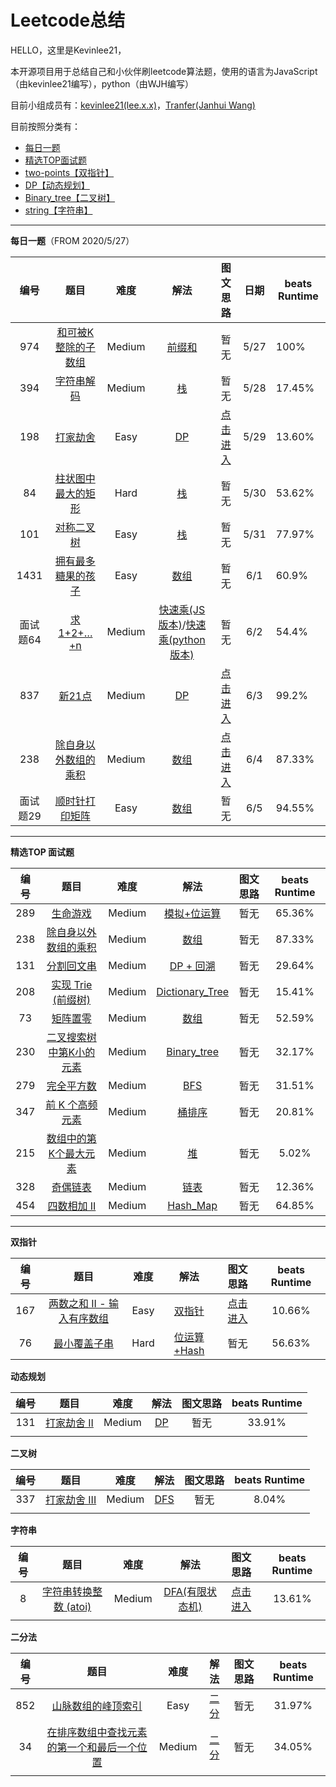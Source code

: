 # Leetcode总结
HELLO，这里是Kevinlee21，

本开源项目用于总结自己和小伙伴刷leetcode算法题，使用的语言为JavaScript（由kevinlee21编写），python（由WJH编写）

目前小组成员有：[kevinlee21(lee.x.x)](https://github.com/lxxxxxxx21)，[Tranfer(Janhui Wang)](https://github.com/Xtuxiaojian)

目前按照分类有：

+ [每日一题](https://github.com/lxxxxxxx21/Leetcode_summary/tree/master/daily "From 2020/5/27")
+ [精选TOP面试题](https://github.com/lxxxxxxx21/Leetcode_summary/tree/master/TOP_interview)
+ [two-points【双指针】](https://github.com/lxxxxxxx21/Leetcode_summary/tree/master/two-points)
+ [DP【动态规划】](https://github.com/lxxxxxxx21/Leetcode_summary/tree/master/DP)
+ [Binary_tree【二叉树】](https://github.com/lxxxxxxx21/Leetcode_summary/tree/master/Binary_tree)
+ [string【字符串】](https://github.com/lxxxxxxx21/Leetcode_summary/tree/master/string)

******

**每日一题**（FROM 2020/5/27）

|   编号   |                             题目                             |  难度  |                             解法                             |                           图文思路                           | 日期 | beats Runtime |
| :------: | :----------------------------------------------------------: | :----: | :----------------------------------------------------------: | :----------------------------------------------------------: | :--: | ------------- |
|   974    | [和可被K整除的子数组](https://leetcode-cn.com/problems/subarray-sums-divisible-by-k/) | Medium | [前缀和](https://github.com/lxxxxxxx21/Leetcode_summary/blob/master/daily/974/solution2.js) |                             暂无                             | 5/27 | 100%          |
|   394    | [ 字符串解码](https://leetcode-cn.com/problems/decode-string/) | Medium | [栈](https://github.com/lxxxxxxx21/Leetcode_summary/blob/master/daily/394/solution.js) |                             暂无                             | 5/28 | 17.45%        |
|   198    |  [打家劫舍](https://leetcode-cn.com/problems/house-robber/)  |  Easy  | [DP](https://github.com/lxxxxxxx21/Leetcode_summary/blob/master/daily/198/solution.js) | [点击进入](https://mp.weixin.qq.com/s/sQ9Ogvvt_ALGaqLTdqL1hg) | 5/29 | 13.60%        |
|    84    | [柱状图中最大的矩形](https://leetcode-cn.com/problems/largest-rectangle-in-histogram/) |  Hard  | [栈](https://github.com/lxxxxxxx21/Leetcode_summary/blob/master/daily/84/solution.js) |                             暂无                             | 5/30 | 53.62%        |
|   101    | [对称二叉树](https://leetcode-cn.com/problems/symmetric-tree/) |  Easy  | [栈](https://github.com/lxxxxxxx21/Leetcode_summary/blob/master/daily/101/solution.js) |                             暂无                             | 5/31 | 77.97%        |
|   1431   | [拥有最多糖果的孩子](https://leetcode-cn.com/problems/kids-with-the-greatest-number-of-candies/) |  Easy  | [数组](https://github.com/lxxxxxxx21/Leetcode_summary/blob/master/daily/1431/solution.js) |                             暂无                             | 6/1  | 60.9%         |
| 面试题64 | [求1+2+…+n](https://leetcode-cn.com/problems/qiu-12n-lcof/)  | Medium | [快速乘(JS版本)](https://github.com/lxxxxxxx21/Leetcode_summary/blob/master/daily/面试题64/solution.js)/[快速乘(python版本)](https://github.com/lxxxxxxx21/Leetcode_summary/blob/master/daily/面试题64/solution.py) |                             暂无                             | 6/2  | 54.4%         |
|   837    |   [新21点](https://leetcode-cn.com/problems/new-21-game/)    | Medium | [DP](https://github.com/lxxxxxxx21/Leetcode_summary/blob/master/daily/837/solution.py) | [点击进入](https://mp.weixin.qq.com/s?__biz=MzIzNTU0MDY0Mw==&mid=2247483704&idx=1&sn=b6a43295f5434963f1a84524ecef438b&chksm=e8e4d8f4df9351e25657294924b9efd73f14b7cdaadf2cbb17df8215e8a62baa5c8518d197db&token=1309723332&lang=zh_CN#rd) | 6/3  | 99.2%         |
|   238    | [除自身以外数组的乘积](https://leetcode-cn.com/problems/product-of-array-except-self/) | Medium | [数组](https://github.com/lxxxxxxx21/Leetcode_summary/blob/master/TOP_interview/238/solution1.js) | [点击进入](https://mp.weixin.qq.com/s?__biz=MzIzNTU0MDY0Mw==&mid=2247483711&idx=1&sn=031451dcfc26764bcd962247d44eeae6&chksm=e8e4d8f3df9351e59d83af26e8d8b5bf809eb4ce276258f40e194a32952f8f831344f89a32b6&token=531641606&lang=zh_CN#rd) | 6/4  | 87.33%        |
| 面试题29 | [顺时针打印矩阵](https://leetcode-cn.com/problems/shun-shi-zhen-da-yin-ju-zhen-lcof/) |  Easy  | [数组](https://github.com/lxxxxxxx21/Leetcode_summary/blob/master/TOP_interview/面试题29/solution.py) |                             暂无                             | 6/5  | 94.55%        |

******

**精选TOP 面试题**

| 编号 |                             题目                             |  难度  |                             解法                             | 图文思路 | beats Runtime |
| :--: | :----------------------------------------------------------: | :----: | :----------------------------------------------------------: | :------: | :-----------: |
| 289  | [ 生命游戏](https://leetcode-cn.com/problems/game-of-life/)  | Medium | [模拟+位运算](https://github.com/lxxxxxxx21/Leetcode_summary/blob/master/TOP_interview/289/solution.js) |   暂无   |    65.36%     |
| 238  | [除自身以外数组的乘积](https://leetcode-cn.com/problems/product-of-array-except-self/) | Medium | [数组](https://github.com/lxxxxxxx21/Leetcode_summary/blob/master/TOP_interview/238/solution1.js) |   暂无   |    87.33%     |
| 131  | [分割回文串](https://leetcode-cn.com/problems/palindrome-partitioning/) | Medium | [DP + 回溯](https://github.com/lxxxxxxx21/Leetcode_summary/blob/master/TOP_interview/131/solution.js) |   暂无   |    29.64%     |
| 208  | [实现 Trie (前缀树)](https://leetcode-cn.com/problems/implement-trie-prefix-tree/) | Medium | [Dictionary_Tree](https://github.com/lxxxxxxx21/Leetcode_summary/blob/master/TOP_interview/208/solution.js) |   暂无   |    15.41%     |
|  73  | [矩阵置零](https://leetcode-cn.com/problems/set-matrix-zeroes/) | Medium | [数组](https://github.com/lxxxxxxx21/Leetcode_summary/blob/master/TOP_interview/73/solution.js) |   暂无   |    52.59%     |
| 230  | [二叉搜索树中第K小的元素](https://leetcode-cn.com/problems/kth-smallest-element-in-a-bst/) | Medium | [Binary_tree](https://github.com/lxxxxxxx21/Leetcode_summary/blob/master/TOP_interview/230/solution.js) |   暂无   |    32.17%     |
| 279  | [完全平方数](https://leetcode-cn.com/problems/perfect-squares/) | Medium | [BFS](https://github.com/lxxxxxxx21/Leetcode_summary/blob/master/TOP_interview/279/solution.js) |   暂无   |    31.51%     |
| 347  | [前 K 个高频元素](https://leetcode-cn.com/problems/top-k-frequent-elements/) | Medium | [桶排序](https://github.com/lxxxxxxx21/Leetcode_summary/blob/master/TOP_interview/347/solution.js) |   暂无   |    20.81%     |
| 215  | [数组中的第K个最大元素](https://leetcode-cn.com/problems/kth-largest-element-in-an-array/) | Medium | [堆](https://github.com/lxxxxxxx21/Leetcode_summary/blob/master/TOP_interview/215/solution.js) |   暂无   |     5.02%     |
| 328  | [奇偶链表](https://leetcode-cn.com/problems/odd-even-linked-list/) | Medium | [链表](https://github.com/lxxxxxxx21/Leetcode_summary/blob/master/TOP_interview/328/solution.js) |   暂无   |    12.36%     |
| 454  |   [四数相加 II](https://leetcode-cn.com/problems/4sum-ii/)   | Medium | [Hash_Map](https://github.com/lxxxxxxx21/Leetcode_summary/blob/master/TOP_interview/454/solution.js) |   暂无   |    64.85%     |



******

**双指针**

| 编号 |                             题目                             | 难度 |                             解法                             |                           图文思路                           | beats Runtime |
| :--: | :----------------------------------------------------------: | :--: | :----------------------------------------------------------: | :----------------------------------------------------------: | :-----------: |
| 167  | [两数之和 II - 输入有序数组](https://leetcode-cn.com/problems/two-sum-ii-input-array-is-sorted/) | Easy | [双指针](https://github.com/lxxxxxxx21/Leetcode_summary/blob/master/two-points/167/solution.js) | [点击进入](https://mp.weixin.qq.com/s/17fr1jqHkTgvblx-d6fZgA) |    10.66%     |
|  76  | [最小覆盖子串](https://leetcode-cn.com/problems/minimum-window-substring/) | Hard | [位运算+Hash](https://github.com/lxxxxxxx21/Leetcode_summary/blob/master/two-points/76/solution.js) |                             暂无                             |    56.63%     |



**动态规划**

| 编号 |                             题目                             |  难度  |                             解法                             | 图文思路 | beats Runtime |
| :--: | :----------------------------------------------------------: | :----: | :----------------------------------------------------------: | :------: | :-----------: |
| 131  | [打家劫舍 II](https://leetcode-cn.com/problems/house-robber-ii/) | Medium | [DP](https://github.com/lxxxxxxx21/Leetcode_summary/blob/master/DP/131/solution.js) |   暂无   |    33.91%     |
|      |                                                              |        |                                                              |          |               |



**二叉树**

| 编号 |                             题目                             |  难度  |                             解法                             | 图文思路 | beats Runtime |
| :--: | :----------------------------------------------------------: | :----: | :----------------------------------------------------------: | :------: | :-----------: |
| 337  | [打家劫舍 III](https://leetcode-cn.com/problems/house-robber-iii/) | Medium | [DFS](https://github.com/lxxxxxxx21/Leetcode_summary/blob/master/Binary_tree/337/solution.js) |   暂无   |     8.04%     |
|      |                                                              |        |                                                              |          |               |

**字符串**

| 编号 |                             题目                             |  难度  |                             解法                             |                           图文思路                           | beats Runtime |
| :--: | :----------------------------------------------------------: | :----: | :----------------------------------------------------------: | :----------------------------------------------------------: | :-----------: |
|  8   | [字符串转换整数 (atoi)](https://leetcode-cn.com/problems/string-to-integer-atoi/) | Medium | [DFA(有限状态机)](https://github.com/lxxxxxxx21/Leetcode_summary/blob/master/string/8/solution.js) | [点击进入](https://mp.weixin.qq.com/s?__biz=MzIzNTU0MDY0Mw==&mid=2247483687&idx=1&sn=111c891298461052f45fc058aaa3cc60&chksm=e8e4d8ebdf9351fdf1df06033be4a066ceaaf857bee23658f4e2258f915b2ffa9a8732bcaa7a&token=1404226965&lang=zh_CN#rd) |    13.61%     |
|      |                                                              |        |                                                              |                                                              |               |

**二分法**

| 编号 |                             题目                             |  难度  |                             解法                             | 图文思路 | beats Runtime |
| :--: | :----------------------------------------------------------: | :----: | :----------------------------------------------------------: | :------: | :-----------: |
| 852  | [山脉数组的峰顶索引](https://leetcode-cn.com/problems/peak-index-in-a-mountain-array/) |  Easy  | [二分](https://github.com/lxxxxxxx21/Leetcode_summary/blob/master/Binary_Search/34/solution.py) |   暂无   |    31.97%     |
|  34  | [在排序数组中查找元素的第一个和最后一个位置](https://leetcode-cn.com/problems/find-first-and-last-position-of-element-in-sorted-array/) | Medium | [二分](https://github.com/lxxxxxxx21/Leetcode_summary/blob/master/Binary_Search/34/solution.py) |   暂无   |    34.05%     |
|      |                                                              |        |                                                              |          |               |


